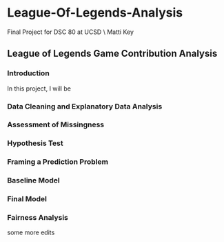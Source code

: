# League-Of-Legends-Analysis
Final Project for DSC 80 at UCSD \\
Matti Key

## League of Legends Game Contribution Analysis

### Introduction 
In this project, I will be 

### Data Cleaning and Explanatory Data Analysis

### Assessment of Missingness

### Hypothesis Test 

### Framing a Prediction Problem

### Baseline Model

### Final Model 

### Fairness Analysis
some more edits
